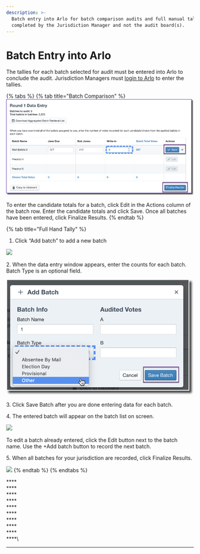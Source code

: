 ```yaml
---
description: >-
  Batch entry into Arlo for batch comparison audits and full manual tally is
  completed by the Jurisdiction Manager and not the audit board(s).
---
```


# Batch Entry into Arlo

The tallies for each batch selected for audit must be entered into Arlo to conclude the audit. Jurisdiction Managers must [login to Arlo](../logging-into-arlo.md) to enter the tallies.&#x20;

{% tabs %}
{% tab title="Batch Comparison" %}
![](<../../.gitbook/assets/image (74) (1) (1) (1) (1).png>)



To enter the candidate totals for a batch, click Edit in the Actions column of the batch row.  Enter the candidate totals and click Save.  Once all batches have been entered, click Finalize Results.
{% endtab %}

{% tab title="Full Hand Tally" %}
1. &#x20;Click “Add batch” to add a new batch

![](https://lh6.googleusercontent.com/crm7FcwOCU53IBiIsy3YJ\_jc-haRRqhuwnWMI5ae4X\_JnE-bXo5dnsBVCXGYfssQx3JsvOhGTHAWNI6Fq3TjKXwjK1tzlvm8QnYWx7HHefmogmWHqbbHFxzwgWh8YM4pUgy2Ag-D)

2\.  When the data entry window appears, enter the counts for each batch. Batch Type is an optional field.

![](<../../.gitbook/assets/image (32).png>)

3\.  Click Save Batch after you are done entering data for each batch.

4\.  The entered batch will appear on the batch list on screen.&#x20;

![](https://lh6.googleusercontent.com/XUwl\_lhfipOF626glZmOZs4Rrs-f-wDDufaz-NgJ5Dmn9jk2j\_rbDhmNDPIxQhoQzBeoS2e64c5WJa\_Wxne9RtxCGSJZQgEz6tyx9X-5NHJIN-0in6kxIl4meoMl5kAhIeQyfDD2)

To edit a batch already entered, click the Edit button next to the batch name.  Use the +Add batch button to record the next batch.&#x20;

5\.  When all batches for your jurisdiction are recorded, click Finalize Results.

![](https://lh6.googleusercontent.com/abtoGsCh-jPomWUAsV7CU\_-H9oT6P5rll3x\_PZpqKkD1v8OGwQ\_vGHPwTJyV4ATlGC3y5IJStYPohaMLlTExw9ZlQLLoshuck9VXUDsAsP1s968m1EumeaPeNHWdQ2LpxiEa3Esd)
{% endtab %}
{% endtabs %}

****\
****\
****\
****\
****\
****\
****\
****\
****\
****\
****
